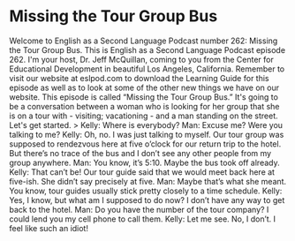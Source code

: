 # Missing the Tour Group Bus

Welcome to English as a Second Language Podcast number 262:  Missing the Tour Group Bus.  This is English as a Second Language Podcast episode 262.  I'm your host, Dr. Jeff McQuillan, coming to you from the Center for Educational Development in beautiful Los Angeles, California.    Remember to visit our website at eslpod.com to download the Learning Guide for this episode as well as to look at some of the other new things we have on our website.  This episode is called “Missing the Tour Group Bus.”  It's going to be a conversation between a woman who is looking for her group that she is on a tour with - visiting; vacationing - and a man standing on the street.  Let's get started.  > Kelly:  Where is everybody?  Man:  Excuse me?  Were you talking to me?  Kelly:  Oh, no.  I was just talking to myself.  Our tour group was supposed to rendezvous here at five o’clock for our return trip to the hotel.  But there’s no trace of the bus and I don’t see any other people from my group anywhere.  Man:  You know, it’s 5:10.  Maybe the bus took off already.    Kelly:  That can’t be!  Our tour guide said that we would meet back here at five-ish.  She didn’t say precisely at five.    Man:  Maybe that’s what she meant.  You know, tour guides usually stick pretty closely to a time schedule.    Kelly:  Yes, I know, but what am I supposed to do now?  I don’t have any way to get back to the hotel.  Man:  Do you have the number of the tour company?  I could lend you my cell phone to call them.  Kelly:  Let me see.  No, I don’t.  I feel like such an idiot! 